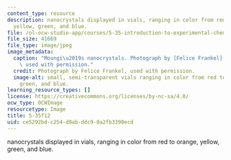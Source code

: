 ```yaml
---
content_type: resource
description: nanocrystals displayed in vials, ranging in color from red to orange,
  yellow, green, and blue.
file: /ol-ocw-studio-app/courses/5-35-introduction-to-experimental-chemistry-fall-2012/ce5292bdc254d0abddc90a2fb3390ecd_5-35f12.jpg
file_size: 41669
file_type: image/jpeg
image_metadata:
  caption: "Moungi\u2019s nanocrystals. Photograph by [Felice Frankel](http://www.felicefrankel.com/),\
    \ used with permission."
  credit: Photograph by Felice Frankel, used with permission.
  image-alt: small, semi-transparent vials ranging in color from red to orange, yellow,
    green, and blue.
learning_resource_types: []
license: https://creativecommons.org/licenses/by-nc-sa/4.0/
ocw_type: OCWImage
resourcetype: Image
title: 5-35f12
uid: ce5292bd-c254-d0ab-ddc9-0a2fb3390ecd
---
```

nanocrystals displayed in vials, ranging in color from red to orange, yellow, green, and blue.
